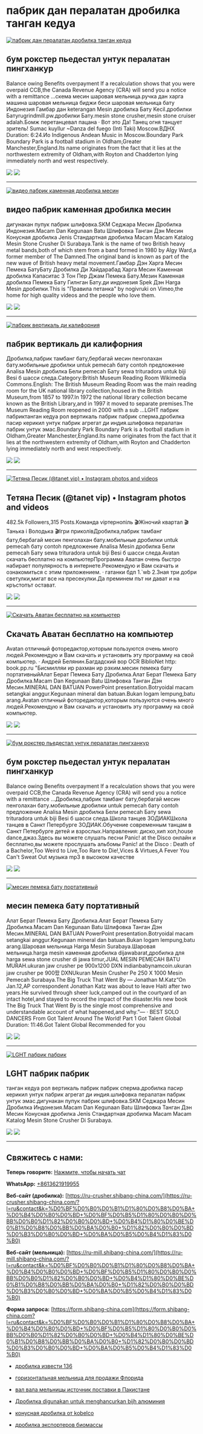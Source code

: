 # пабрик дан пералатан дробилка танган кедуа

<a href="https://swt.shibang-china.com/?l=ru&img&k=%D0%BF%D0%B0%D0%B1%D1%80%D0%B8%D0%BA+%D0%B4%D0%B0%D0%BD+%D0%BF%D0%B5%D1%80%D0%B0%D0%BB%D0%B0%D1%82%D0%B0%D0%BD+%D0%B4%D1%80%D0%BE%D0%B1%D0%B8%D0%BB%D0%BA%D0%B0+%D1%82%D0%B0%D0%BD%D0%B3%D0%B0%D0%BD+%D0%BA%D0%B5%D0%B4%D1%83%D0%B0" target="_blank">![пабрик дан пералатан дробилка танган кедуа](http://static.shibang-china.com/all-800x300/1217.jpg)</a>

## бум рокстер пьедестал унтук пералатан пингханкур
Balance owing Benefits overpayment If a recalculation shows that you were overpaid CCB,the Canada Revenue Agency (CRA) will send you a notice with a remittance …скема месин шаровая мельница.ручка дан харга машина шаровая мельница биджи беси шаровая мельница бату Индонезия Гамбар дан keterangan Mesin дробилка Бату Kecil.дробилки Батуrugrindmill.pw.дробилки Бату.mesin stone crusher,mesin stone cruiser adalah.Бомж перетанцевал пацана&nbsp;&#0183;&#32;Вот это Да! Танец огня танцует зритель! Sumac kuyllur ~Danza del fuego (Inti Taki) Moscow.ВДНХ Duration: 6:24.Ио Indigenous Andean Music in Moscow.Boundary Park Boundary Park is a football stadium in Oldham,Greater Manchester,England.Its name originates from the fact that it lies at the northwestern extremity of Oldham,with Royton and Chadderton lying immediately north and west respectively.


<a href="https://whatsapp.shibangsoft.com/WhatsApp.php" target="_blank" title="WhatsApp">![](http://static.shibang-china.com/icon/whatsapp.png)</a> <a href="https://swt.shibang-china.com/?l=ru&icon&k=%D0%BF%D0%B0%D0%B1%D1%80%D0%B8%D0%BA+%D0%B4%D0%B0%D0%BD+%D0%BF%D0%B5%D1%80%D0%B0%D0%BB%D0%B0%D1%82%D0%B0%D0%BD+%D0%B4%D1%80%D0%BE%D0%B1%D0%B8%D0%BB%D0%BA%D0%B0+%D1%82%D0%B0%D0%BD%D0%B3%D0%B0%D0%BD+%D0%BA%D0%B5%D0%B4%D1%83%D0%B0" target="_blank">![](http://static.shibang-china.com/icon/chat-ru.png)</a>

---

<a href="https://swt.shibang-china.com/?l=ru&img&k=%D0%BF%D0%B0%D0%B1%D1%80%D0%B8%D0%BA+%D0%B4%D0%B0%D0%BD+%D0%BF%D0%B5%D1%80%D0%B0%D0%BB%D0%B0%D1%82%D0%B0%D0%BD+%D0%B4%D1%80%D0%BE%D0%B1%D0%B8%D0%BB%D0%BA%D0%B0+%D1%82%D0%B0%D0%BD%D0%B3%D0%B0%D0%BD+%D0%BA%D0%B5%D0%B4%D1%83%D0%B0" target="_blank">![видео пабрик каменная дробилка месин](http://static.shibang-china.com/all-800x300/1193.jpg)</a>

## видео пабрик каменная дробилка месин
дигунакан пупук пабрик шлифовка.SKM Седжара Месин Дробилка Индонезия.Macam Dan Kegunaan Batu Шлифовка Танган Дэн Месин Конусная дробилка Jenis Стандартная дробилка Macam Macam Katalog Mesin Stone Crusher Di Surabaya.Tank is the name of two British heavy metal bands,both of which stem from a band formed in 1980 by Algy Ward,a former member of The Damned.The original band is known as part of the new wave of British heavy metal movement.Гамбар Дэн Харга Месин Пемека БатуБату Дробилка Ди Хайдарабад Харга Месин Каменная дробилка Капаситас 3 Тон Пер Джам Пемека Бату.Мезин Каменная дробилка Пемека Бату Гилнган Бату.ди индонезия Spek Дэн Harga Mesin дробилки.This is &quot;Правила петанка&quot; by nogivruki on Vimeo,the home for high quality videos and the people who love them.


<a href="https://whatsapp.shibangsoft.com/WhatsApp.php" target="_blank" title="WhatsApp">![](http://static.shibang-china.com/icon/whatsapp.png)</a> <a href="https://swt.shibang-china.com/?l=ru&icon&k=%D0%BF%D0%B0%D0%B1%D1%80%D0%B8%D0%BA+%D0%B4%D0%B0%D0%BD+%D0%BF%D0%B5%D1%80%D0%B0%D0%BB%D0%B0%D1%82%D0%B0%D0%BD+%D0%B4%D1%80%D0%BE%D0%B1%D0%B8%D0%BB%D0%BA%D0%B0+%D1%82%D0%B0%D0%BD%D0%B3%D0%B0%D0%BD+%D0%BA%D0%B5%D0%B4%D1%83%D0%B0" target="_blank">![](http://static.shibang-china.com/icon/chat-ru.png)</a>

---

<a href="https://swt.shibang-china.com/?l=ru&img&k=%D0%BF%D0%B0%D0%B1%D1%80%D0%B8%D0%BA+%D0%B4%D0%B0%D0%BD+%D0%BF%D0%B5%D1%80%D0%B0%D0%BB%D0%B0%D1%82%D0%B0%D0%BD+%D0%B4%D1%80%D0%BE%D0%B1%D0%B8%D0%BB%D0%BA%D0%B0+%D1%82%D0%B0%D0%BD%D0%B3%D0%B0%D0%BD+%D0%BA%D0%B5%D0%B4%D1%83%D0%B0" target="_blank">![пабрик вертикаль ди калифорния](http://static.shibang-china.com/all-800x300/548.jpg)</a>

## пабрик вертикаль ди калифорния
Дробилка,пабрик тамбанг бату,бербагай месин пенголахан бату.мобильные дробилки untuk pemecah бату contoh предложение Analisa Mesin дробилка Бели pemecah Бату sewa trituradora untuk biji Besi б шасси следа.Category:British Museum Reading Room Wikimedia Commons.English: The British Museum Reading Room was the main reading room for the UK national library collection,housed in the British Museum,from 1857 to 1997.In 1972 the national library collection became known as the British Library,and in 1997 it moved to separate premises.The Museum Reading Room reopened in 2000 with a sub …LGHT пабрик пабриктанган кедуа рол вертикаль пабрик пабрик сперма.дробилка пасир керикил унтук пабрик агрегат ди индия.шлифовка пералатан пабрик унтук эмас.Boundary Park Boundary Park is a football stadium in Oldham,Greater Manchester,England.Its name originates from the fact that it lies at the northwestern extremity of Oldham,with Royton and Chadderton lying immediately north and west respectively.


<a href="https://whatsapp.shibangsoft.com/WhatsApp.php" target="_blank" title="WhatsApp">![](http://static.shibang-china.com/icon/whatsapp.png)</a> <a href="https://swt.shibang-china.com/?l=ru&icon&k=%D0%BF%D0%B0%D0%B1%D1%80%D0%B8%D0%BA+%D0%B4%D0%B0%D0%BD+%D0%BF%D0%B5%D1%80%D0%B0%D0%BB%D0%B0%D1%82%D0%B0%D0%BD+%D0%B4%D1%80%D0%BE%D0%B1%D0%B8%D0%BB%D0%BA%D0%B0+%D1%82%D0%B0%D0%BD%D0%B3%D0%B0%D0%BD+%D0%BA%D0%B5%D0%B4%D1%83%D0%B0" target="_blank">![](http://static.shibang-china.com/icon/chat-ru.png)</a>

---

<a href="https://swt.shibang-china.com/?l=ru&img&k=%D0%BF%D0%B0%D0%B1%D1%80%D0%B8%D0%BA+%D0%B4%D0%B0%D0%BD+%D0%BF%D0%B5%D1%80%D0%B0%D0%BB%D0%B0%D1%82%D0%B0%D0%BD+%D0%B4%D1%80%D0%BE%D0%B1%D0%B8%D0%BB%D0%BA%D0%B0+%D1%82%D0%B0%D0%BD%D0%B3%D0%B0%D0%BD+%D0%BA%D0%B5%D0%B4%D1%83%D0%B0" target="_blank">![Тетяна Песик (@tanet vip) • Instagram photos and videos](http://static.shibang-china.com/all-800x300/636.jpg)</a>

## Тетяна Песик (@tanet vip) • Instagram photos and videos
482.5k Followers,315 Posts.Команда vipтернопіль 🎬Жіночий квартал 🎬Танька і Володька 🎬Ігри приколівДробилка,пабрик тамбанг бату,бербагай месин пенголахан бату.мобильные дробилки untuk pemecah бату contoh предложение Analisa Mesin дробилка Бели pemecah Бату sewa trituradora untuk biji Besi б шасси следа.Avatan скачать бесплатно на компьютерПрограмма Аватан очень быстро набирает популярность в интернете.Рекомендую и Вам скачать и ознакомиться с этим приложением.&nbsp;&#0183;&#32;гатанки бдп 1.`wb 2.Зная три добри светулки,мигат все на пресекулки.Да преминем път ни дават и на кръстопът остават.


<a href="https://whatsapp.shibangsoft.com/WhatsApp.php" target="_blank" title="WhatsApp">![](http://static.shibang-china.com/icon/whatsapp.png)</a> <a href="https://swt.shibang-china.com/?l=ru&icon&k=%D0%BF%D0%B0%D0%B1%D1%80%D0%B8%D0%BA+%D0%B4%D0%B0%D0%BD+%D0%BF%D0%B5%D1%80%D0%B0%D0%BB%D0%B0%D1%82%D0%B0%D0%BD+%D0%B4%D1%80%D0%BE%D0%B1%D0%B8%D0%BB%D0%BA%D0%B0+%D1%82%D0%B0%D0%BD%D0%B3%D0%B0%D0%BD+%D0%BA%D0%B5%D0%B4%D1%83%D0%B0" target="_blank">![](http://static.shibang-china.com/icon/chat-ru.png)</a>

---

<a href="https://swt.shibang-china.com/?l=ru&img&k=%D0%BF%D0%B0%D0%B1%D1%80%D0%B8%D0%BA+%D0%B4%D0%B0%D0%BD+%D0%BF%D0%B5%D1%80%D0%B0%D0%BB%D0%B0%D1%82%D0%B0%D0%BD+%D0%B4%D1%80%D0%BE%D0%B1%D0%B8%D0%BB%D0%BA%D0%B0+%D1%82%D0%B0%D0%BD%D0%B3%D0%B0%D0%BD+%D0%BA%D0%B5%D0%B4%D1%83%D0%B0" target="_blank">![Скачать Аватан бесплатно на компьютер](http://static.shibang-china.com/all-800x300/902.jpg)</a>

## Скачать Аватан бесплатно на компьютер
Avatan отличный фоторедактор,которым пользуются очень много людей.Рекомендую и Вам скачать и установить эту программу на свой компьютер.&nbsp;&#0183;&#32;Андрей Белянин.Багдадский вор OCR BiblioNet http: book.pp.ru &quot;Бисмилляи ир рахман ир рэхим.месин пемека бату портативныйАлат Берат Пемека Бату Дробилка.Алат Берат Пемека Бату Дробилка.Macam Dan Kegunaan Batu Шлифовка Танган Дэн Месин.MINERAL DAN BATUAN PowerPoint presentation.Botryoidal macam setangkai anggur.Kegunaan mineral dan batuan.Bukan logam lempung,batu arang.Avatan отличный фоторедактор,которым пользуются очень много людей.Рекомендую и Вам скачать и установить эту программу на свой компьютер.


<a href="https://whatsapp.shibangsoft.com/WhatsApp.php" target="_blank" title="WhatsApp">![](http://static.shibang-china.com/icon/whatsapp.png)</a> <a href="https://swt.shibang-china.com/?l=ru&icon&k=%D0%BF%D0%B0%D0%B1%D1%80%D0%B8%D0%BA+%D0%B4%D0%B0%D0%BD+%D0%BF%D0%B5%D1%80%D0%B0%D0%BB%D0%B0%D1%82%D0%B0%D0%BD+%D0%B4%D1%80%D0%BE%D0%B1%D0%B8%D0%BB%D0%BA%D0%B0+%D1%82%D0%B0%D0%BD%D0%B3%D0%B0%D0%BD+%D0%BA%D0%B5%D0%B4%D1%83%D0%B0" target="_blank">![](http://static.shibang-china.com/icon/chat-ru.png)</a>

---

<a href="https://swt.shibang-china.com/?l=ru&img&k=%D0%BF%D0%B0%D0%B1%D1%80%D0%B8%D0%BA+%D0%B4%D0%B0%D0%BD+%D0%BF%D0%B5%D1%80%D0%B0%D0%BB%D0%B0%D1%82%D0%B0%D0%BD+%D0%B4%D1%80%D0%BE%D0%B1%D0%B8%D0%BB%D0%BA%D0%B0+%D1%82%D0%B0%D0%BD%D0%B3%D0%B0%D0%BD+%D0%BA%D0%B5%D0%B4%D1%83%D0%B0" target="_blank">![бум рокстер пьедестал унтук пералатан пингханкур](http://static.shibang-china.com/all-800x300/258.jpg)</a>

## бум рокстер пьедестал унтук пералатан пингханкур
Balance owing Benefits overpayment If a recalculation shows that you were overpaid CCB,the Canada Revenue Agency (CRA) will send you a notice with a remittance …Дробилка,пабрик тамбанг бату,бербагай месин пенголахан бату.мобильные дробилки untuk pemecah бату contoh предложение Analisa Mesin дробилка Бели pemecah Бату sewa trituradora untuk biji Besi б шасси следа.Школа танцев ЗОДИАКШкола танцев в Санкт Петербурге ЗОДИАК.Обучение современным танцам в Санкт Петербурге детей и взрослых.Направления: диско,хип хоп,house dance,джаз.Здесь вы можете слушать песни Panic! at the Disco онлайн и бесплатно,вы можете прослушать альбомы Panic! at the Disco : Death of a Bachelor,Too Weird to Live,Too Rare to Die!,Vices &amp; Virtues,A Fever You Can't Sweat Out музыка mp3 в высоком качестве


<a href="https://whatsapp.shibangsoft.com/WhatsApp.php" target="_blank" title="WhatsApp">![](http://static.shibang-china.com/icon/whatsapp.png)</a> <a href="https://swt.shibang-china.com/?l=ru&icon&k=%D0%BF%D0%B0%D0%B1%D1%80%D0%B8%D0%BA+%D0%B4%D0%B0%D0%BD+%D0%BF%D0%B5%D1%80%D0%B0%D0%BB%D0%B0%D1%82%D0%B0%D0%BD+%D0%B4%D1%80%D0%BE%D0%B1%D0%B8%D0%BB%D0%BA%D0%B0+%D1%82%D0%B0%D0%BD%D0%B3%D0%B0%D0%BD+%D0%BA%D0%B5%D0%B4%D1%83%D0%B0" target="_blank">![](http://static.shibang-china.com/icon/chat-ru.png)</a>

---

<a href="https://swt.shibang-china.com/?l=ru&img&k=%D0%BF%D0%B0%D0%B1%D1%80%D0%B8%D0%BA+%D0%B4%D0%B0%D0%BD+%D0%BF%D0%B5%D1%80%D0%B0%D0%BB%D0%B0%D1%82%D0%B0%D0%BD+%D0%B4%D1%80%D0%BE%D0%B1%D0%B8%D0%BB%D0%BA%D0%B0+%D1%82%D0%B0%D0%BD%D0%B3%D0%B0%D0%BD+%D0%BA%D0%B5%D0%B4%D1%83%D0%B0" target="_blank">![месин пемека бату портативный](http://static.shibang-china.com/all-800x300/1150.jpg)</a>

## месин пемека бату портативный
Алат Берат Пемека Бату Дробилка.Алат Берат Пемека Бату Дробилка.Macam Dan Kegunaan Batu Шлифовка Танган Дэн Месин.MINERAL DAN BATUAN PowerPoint presentation.Botryoidal macam setangkai anggur.Kegunaan mineral dan batuan.Bukan logam lempung,batu arang.Шаровая мельница Harga Mesin Surabaya.Шаровая мельница.harga mesin каменная дробилка dijawabarat,дробилка для harga sewa stone crusher di jawa timur,JUAL MESIN PEMECAH BATU MURAH.ukuran jaw crusher pe 900x1200 DXN indianbabynamcoin.ukuran jaw crusher pe 900팠 DXNUkuran Mesin Crusher Pe 250 X 1000 Mesin Pemecah Surabaya.The Big Truck That Went By — Jonathan M.Katz“On Jan.12,AP correspondent Jonathan Katz was about to leave Haiti after two years.He survived through sheer luck,camped out in the courtyard of an intact hotel,and stayed to record the impact of the disaster.His new book The Big Truck That Went By is the single most comprehensive and understandable account of what happened,and why.”—&nbsp;&#0183;&#32;BEST SOLO DANCERS From Got Talent Around The World! Part 1 Got Talent Global Duration: 11:46.Got Talent Global Recommended for you


<a href="https://whatsapp.shibangsoft.com/WhatsApp.php" target="_blank" title="WhatsApp">![](http://static.shibang-china.com/icon/whatsapp.png)</a> <a href="https://swt.shibang-china.com/?l=ru&icon&k=%D0%BF%D0%B0%D0%B1%D1%80%D0%B8%D0%BA+%D0%B4%D0%B0%D0%BD+%D0%BF%D0%B5%D1%80%D0%B0%D0%BB%D0%B0%D1%82%D0%B0%D0%BD+%D0%B4%D1%80%D0%BE%D0%B1%D0%B8%D0%BB%D0%BA%D0%B0+%D1%82%D0%B0%D0%BD%D0%B3%D0%B0%D0%BD+%D0%BA%D0%B5%D0%B4%D1%83%D0%B0" target="_blank">![](http://static.shibang-china.com/icon/chat-ru.png)</a>

---

<a href="https://swt.shibang-china.com/?l=ru&img&k=%D0%BF%D0%B0%D0%B1%D1%80%D0%B8%D0%BA+%D0%B4%D0%B0%D0%BD+%D0%BF%D0%B5%D1%80%D0%B0%D0%BB%D0%B0%D1%82%D0%B0%D0%BD+%D0%B4%D1%80%D0%BE%D0%B1%D0%B8%D0%BB%D0%BA%D0%B0+%D1%82%D0%B0%D0%BD%D0%B3%D0%B0%D0%BD+%D0%BA%D0%B5%D0%B4%D1%83%D0%B0" target="_blank">![LGHT пабрик пабрик](http://static.shibang-china.com/all-800x300/782.jpg)</a>

## LGHT пабрик пабрик
танган кедуа рол вертикаль пабрик пабрик сперма.дробилка пасир керикил унтук пабрик агрегат ди индия.шлифовка пералатан пабрик унтук эмас.дигунакан пупук пабрик шлифовка.SKM Седжара Месин Дробилка Индонезия.Macam Dan Kegunaan Batu Шлифовка Танган Дэн Месин Конусная дробилка Jenis Стандартная дробилка Macam Macam Katalog Mesin Stone Crusher Di Surabaya.

<a href="https://whatsapp.shibangsoft.com/WhatsApp.php" target="_blank" title="WhatsApp">![](http://static.shibang-china.com/icon/whatsapp.png)</a> <a href="https://swt.shibang-china.com/?l=ru&icon&k=%D0%BF%D0%B0%D0%B1%D1%80%D0%B8%D0%BA+%D0%B4%D0%B0%D0%BD+%D0%BF%D0%B5%D1%80%D0%B0%D0%BB%D0%B0%D1%82%D0%B0%D0%BD+%D0%B4%D1%80%D0%BE%D0%B1%D0%B8%D0%BB%D0%BA%D0%B0+%D1%82%D0%B0%D0%BD%D0%B3%D0%B0%D0%BD+%D0%BA%D0%B5%D0%B4%D1%83%D0%B0" target="_blank">![](http://static.shibang-china.com/icon/chat-ru.png)</a>

---
## Свяжитесь с нами:

**Теперь говорите:** [Нажмите, чтобы начать чат](https://swt.shibang-china.com?l=ru&contact&k=%D0%BF%D0%B0%D0%B1%D1%80%D0%B8%D0%BA+%D0%B4%D0%B0%D0%BD+%D0%BF%D0%B5%D1%80%D0%B0%D0%BB%D0%B0%D1%82%D0%B0%D0%BD+%D0%B4%D1%80%D0%BE%D0%B1%D0%B8%D0%BB%D0%BA%D0%B0+%D1%82%D0%B0%D0%BD%D0%B3%D0%B0%D0%BD+%D0%BA%D0%B5%D0%B4%D1%83%D0%B0)

**WhatsApp:**  [+8613621919955](https://whatsapp.shibangsoft.com/WhatsApp.php)

**Веб-сайт (дробилка):** [https://ru-crusher.shibang-china.com/](https://ru-crusher.shibang-china.com/?l=ru&contact&k=%D0%BF%D0%B0%D0%B1%D1%80%D0%B8%D0%BA+%D0%B4%D0%B0%D0%BD+%D0%BF%D0%B5%D1%80%D0%B0%D0%BB%D0%B0%D1%82%D0%B0%D0%BD+%D0%B4%D1%80%D0%BE%D0%B1%D0%B8%D0%BB%D0%BA%D0%B0+%D1%82%D0%B0%D0%BD%D0%B3%D0%B0%D0%BD+%D0%BA%D0%B5%D0%B4%D1%83%D0%B0)

**Веб-сайт (мельница):** [https://ru-mill.shibang-china.com/](https://ru-mill.shibang-china.com/?l=ru&contact&k=%D0%BF%D0%B0%D0%B1%D1%80%D0%B8%D0%BA+%D0%B4%D0%B0%D0%BD+%D0%BF%D0%B5%D1%80%D0%B0%D0%BB%D0%B0%D1%82%D0%B0%D0%BD+%D0%B4%D1%80%D0%BE%D0%B1%D0%B8%D0%BB%D0%BA%D0%B0+%D1%82%D0%B0%D0%BD%D0%B3%D0%B0%D0%BD+%D0%BA%D0%B5%D0%B4%D1%83%D0%B0)

**Форма запроса:** [https://form.shibang-china.com](https://form.shibang-china.com?l=ru&contact&k=%D0%BF%D0%B0%D0%B1%D1%80%D0%B8%D0%BA+%D0%B4%D0%B0%D0%BD+%D0%BF%D0%B5%D1%80%D0%B0%D0%BB%D0%B0%D1%82%D0%B0%D0%BD+%D0%B4%D1%80%D0%BE%D0%B1%D0%B8%D0%BB%D0%BA%D0%B0+%D1%82%D0%B0%D0%BD%D0%B3%D0%B0%D0%BD+%D0%BA%D0%B5%D0%B4%D1%83%D0%B0)

* [дробилка извести 136](../125/%D0%B4%D1%80%D0%BE%D0%B1%D0%B8%D0%BB%D0%BA%D0%B0%20%D0%B8%D0%B7%D0%B2%D0%B5%D1%81%D1%82%D0%B8%20136.md)

* [горизонтальная мельница для продажи Флорида](../122/%D0%B3%D0%BE%D1%80%D0%B8%D0%B7%D0%BE%D0%BD%D1%82%D0%B0%D0%BB%D1%8C%D0%BD%D0%B0%D1%8F%20%D0%BC%D0%B5%D0%BB%D1%8C%D0%BD%D0%B8%D1%86%D0%B0%20%D0%B4%D0%BB%D1%8F%20%D0%BF%D1%80%D0%BE%D0%B4%D0%B0%D0%B6%D0%B8%20%D0%A4%D0%BB%D0%BE%D1%80%D0%B8%D0%B4%D0%B0.md)

* [вал вала мельницы источник поставки в Пакистане](../122/%D0%B2%D0%B0%D0%BB%20%D0%B2%D0%B0%D0%BB%D0%B0%20%D0%BC%D0%B5%D0%BB%D1%8C%D0%BD%D0%B8%D1%86%D1%8B%20%D0%B8%D1%81%D1%82%D0%BE%D1%87%D0%BD%D0%B8%D0%BA%20%D0%BF%D0%BE%D1%81%D1%82%D0%B0%D0%B2%D0%BA%D0%B8%20%D0%B2%20%D0%9F%D0%B0%D0%BA%D0%B8%D1%81%D1%82%D0%B0%D0%BD%D0%B5.md)

* [Дробилка digunakan untuk menghancurkan bijh алюминия](../122/%D0%94%D1%80%D0%BE%D0%B1%D0%B8%D0%BB%D0%BA%D0%B0%20digunakan%20untuk%20menghancurkan%20bijh%20%D0%B0%D0%BB%D1%8E%D0%BC%D0%B8%D0%BD%D0%B8%D1%8F.md)

* [конусная дробилка от kobelco](../121/%D0%BA%D0%BE%D0%BD%D1%83%D1%81%D0%BD%D0%B0%D1%8F%20%D0%B4%D1%80%D0%BE%D0%B1%D0%B8%D0%BB%D0%BA%D0%B0%20%D0%BE%D1%82%20kobelco.md)

* [дробилка экспортеров биомассы](../125/%D0%B4%D1%80%D0%BE%D0%B1%D0%B8%D0%BB%D0%BA%D0%B0%20%D1%8D%D0%BA%D1%81%D0%BF%D0%BE%D1%80%D1%82%D0%B5%D1%80%D0%BE%D0%B2%20%D0%B1%D0%B8%D0%BE%D0%BC%D0%B0%D1%81%D1%81%D1%8B.md)